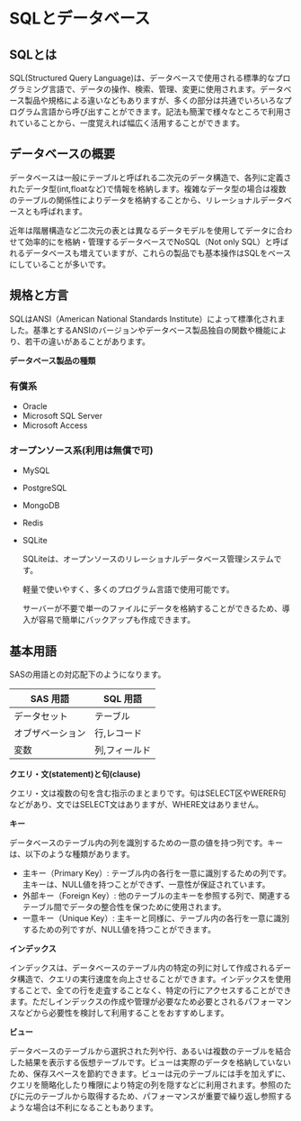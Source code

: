 # SQLとデータベース

## SQLとは

SQL(Structured Query Language)は、データベースで使用される標準的なプログラミング言語で、データの操作、検索、管理、変更に使用されます。データベース製品や規格による違いなどもありますが、多くの部分は共通でいろいろなプログラム言語から呼び出すことができます。記法も簡潔で様々なところで利用されていることから、一度覚えれば幅広く活用することができます。

## データベースの概要

データベースは一般にテーブルと呼ばれる二次元のデータ構造で、各列に定義されたデータ型(int,floatなど)で情報を格納します。複雑なデータ型の場合は複数のテーブルの関係性によりデータを格納することから、リレーショナルデータベースとも呼ばれます。

近年は階層構造など二次元の表とは異なるデータモデルを使用してデータに合わせて効率的にを格納・管理するデータベースでNoSQL（Not only SQL）と呼ばれるデータベースも増えていますが、これらの製品でも基本操作はSQLをベースにしていることが多いです。

## 規格と方言

SQLはANSI（American National Standards Institute）によって標準化されました。基準とするANSIのバージョンやデータベース製品独自の関数や機能により、若干の違いがあることがあります。

**データベース製品の種類**

### 有償系

- Oracle
- Microsoft SQL Server
- Microsoft Access

### オープンソース系(利用は無償で可)

- MySQL
- PostgreSQL
- MongoDB
- Redis
- SQLite
    
    SQLiteは、オープンソースのリレーショナルデータベース管理システムです。
    
    軽量で使いやすく、多くのプログラム言語で使用可能です。
    
    サーバーが不要で単一のファイルにデータを格納することができるため、導入が容易で簡単にバックアップも作成できます。
    

## 基本用語

SASの用語との対応配下のようになります。

|  SAS 用語 | SQL 用語 |
| --- | --- |
| データセット | テーブル |
| オブザベーション | 行,レコード |
| 変数 | 列,フィールド |

**クエリ・文(statement)と句(clause)**

クエリ・文は複数の句を含む指示のまとまりです。句はSELECT区やWERER句などがあり、文ではSELECT文はありますが、WHERE文はありません。

**キー**

データベースのテーブル内の列を識別するための一意の値を持つ列です。キーは、以下のような種類があります。

- 主キー（Primary Key）: テーブル内の各行を一意に識別するための列です。主キーは、NULL値を持つことができず、一意性が保証されています。
- 外部キー（Foreign Key）: 他のテーブルの主キーを参照する列で、関連するテーブル間でデータの整合性を保つために使用されます。
- 一意キー（Unique Key）: 主キーと同様に、テーブル内の各行を一意に識別するための列ですが、NULL値を持つことができます。

**インデックス**

インデックスは、データベースのテーブル内の特定の列に対して作成されるデータ構造で、クエリの実行速度を向上させることができます。インデックスを使用することで、全ての行を走査することなく、特定の行にアクセスすることができます。ただしインデックスの作成や管理が必要なため必要とされるパフォーマンスなどから必要性を検討して利用することをおすすめします。

**ビュー**

データベースのテーブルから選択された列や行、あるいは複数のテーブルを結合した結果を表示する仮想テーブルです。ビューは実際のデータを格納していないため、保存スペースを節約できます。ビューは元のテーブルには手を加えずに、クエリを簡略化したり権限により特定の列を隠すなどに利用されます。参照のたびに元のテーブルから取得するため、パフォーマンスが重要で繰り返し参照するような場合は不利になることもあります。